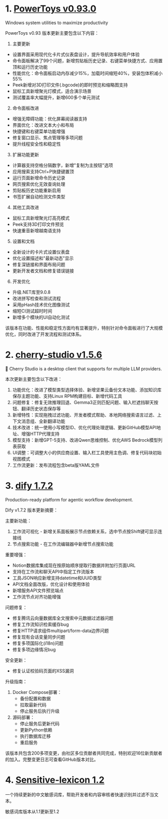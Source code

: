 
# 1. [PowerToys v0.93.0](https://github.com/microsoft/PowerToys/releases/tag/v0.93.0)  
Windows system utilities to maximize productivity

PowerToys v0.93 版本更新主要包含以下内容：

1. 主要更新
- 设置界面采用现代化卡片式仪表盘设计，提升导航效率和用户体验
- 命令面板解决了99个问题，新增剪贴板历史记录、右键菜单快捷方式、应用置顶和运行历史功能
- 性能优化：命令面板启动内存减少15%，加载时间缩短40%，安装包体积减小55%
- Peek新增对3D打印文件(.bgcode)的即时预览和缩略图支持
- 鼠标工具新增聚光灯模式，适合演示场景
- 测试覆盖率大幅提升，新增600多个单元测试

2. 命令面板改进
- 增强无障碍功能：优化屏幕阅读器支持
- 界面优化：改进文本大小和布局
- 快捷键和右键菜单功能增强
- 修复窗口显示、焦点管理等多项问题
- 提升线程安全性和稳定性

3. 扩展功能更新
- 计算器支持空格分隔数字，新增"复制为主按钮"选项
- 应用搜索支持Ctrl+P快捷键置顶
- 运行页面新增命令历史记录
- 网页搜索优化无效查询处理
- 剪贴板历史功能重新启用
- 书签扩展自动检测文件类型

4. 其他工具改进
- 鼠标工具新增聚光灯高亮模式
- Peek支持3D打印文件预览
- 快速重音新增越南语支持

5. 设置和文档
- 全新设计的卡片式设置仪表盘
- 优化设置描述和"最新动态"显示
- 修复深链接和界面布局问题
- 更新开发者文档和修复错误链接

6. 开发优化
- 升级.NET库至9.0.8
- 改进拼写检查和测试流程
- 采用pHash技术优化图像测试
- 缩短CI测试超时时间
- 新增多个模块的UI自动化测试

该版本在功能、性能和稳定性方面均有显著提升，特别针对命令面板进行了大规模优化，同时改进了开发流程和测试体系。

# 2. [cherry-studio v1.5.6](https://github.com/CherryHQ/cherry-studio/releases/tag/v1.5.6)  
🍒 Cherry Studio is a desktop client that supports for multiple LLM providers.

本次更新主要包含以下改进：
1. 功能优化：改进了模型类型选择体验、新增坚果云备份文本功能、添加知识库保存主题功能、支持Linux RPM构建目标、新增代码工具
2. 问题修复：修复无效推理回退、Gemma3正则匹配问题、输入栏遮挡聊天按钮、翻译历史状态保存等
3. 新增特性：实现拖拽过滤功能、开发者模式帮助、本地网络搜索语言过滤、上下文消息组、全新翻译功能
4. 技术改进：统一使用小写模型ID、优化代理处理逻辑、更新GitHub模型API地址、增强HTTP代理支持
5. 模型支持：新增GPT-5支持、改进Qwen思维控制、优化AWS Bedrock模型列表获取
6. UI调整：可调整大小的供应商设置、输入栏工具使用主色调、修复代码块初始视图模式
7. 工作流更新：发布流程包含beta版YAML文件

# 3. [dify 1.7.2](https://github.com/langgenius/dify/releases/tag/1.7.2)  
Production-ready platform for agentic workflow development.

Dify v1.7.2 版本更新摘要：

主要新功能：
1. 工作流可视化 - 新增关系面板展示节点依赖关系，选中节点按Shift键可显示连接线
2. 节点搜索功能 - 在工作流编辑器中新增节点搜索功能

重要增强：
- Notion数据库集成现在按原始顺序提取行数据并附加行页面URL
- 支持在工作流和聊天API中指定工作流版本
- 工具JSON响应新增支持datetime和UUID类型
- API文档全面改版，优化设计和使用体验
- 新增服务API文件预览端点
- 工作流节点对齐功能增强

问题修复：
- 修复腾讯云向量数据库全文搜索中元数据过滤器问题
- 修复工作流知识检索缓存bug
- 修复HTTP请求组件multipart/form-data边界问题
- 修复现有会话变量同步问题
- 修复多项国际化(i18n)问题
- 修复多项边缘情况bug

安全更新：
- 修复认证校验码页面的XSS漏洞

升级指南：
1. Docker Compose部署：
   - 备份配置和数据
   - 拉取最新代码
   - 停止服务后执行升级
2. 源码部署：
   - 停止服务后更新代码
   - 更新Python依赖
   - 执行数据库迁移
   - 重启服务

该版本共包含200多项变更，由社区多位贡献者共同完成，特别欢迎16位新贡献者的加入。完整变更日志可查看GitHub版本对比。

# 4. [Sensitive-lexicon 1.2](https://github.com/konsheng/Sensitive-lexicon/releases/tag/1.2)  
一个持续更新的中文敏感词库，帮助开发者和内容审核者快速识别并过滤不当文本。

敏感词库版本从1.1更新至1.2

